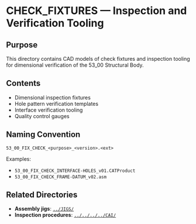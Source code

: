 # CHECK_FIXTURES — Inspection and Verification Tooling

## Purpose

This directory contains CAD models of check fixtures and inspection tooling for dimensional verification of the 53_00 Structural Body.

## Contents

- Dimensional inspection fixtures
- Hole pattern verification templates
- Interface verification tooling
- Quality control gauges

## Naming Convention

```
53_00_FIX_CHECK_<purpose>_<version>.<ext>
```

Examples:
- `53_00_FIX_CHECK_INTERFACE-HOLES_v01.CATProduct`
- `53_00_FIX_CHECK_FRAME-DATUM_v02.asm`

## Related Directories

- **Assembly jigs**: [`../JIGS/`](../JIGS/)
- **Inspection procedures**: [`../../../../CAI/`](../../../../CAI/)

